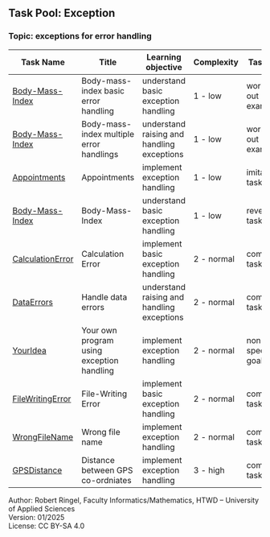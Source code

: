 ## Task Pool: Exception

### Topic: exceptions for error handling


| **Task Name**                                                 | **Title**                           | **Learning objective**                                  | **Complexity** | **Task type**          |
| ------------------------------------------------------------- | ----------------------------------- | ------------------------------------------------------- | -------------- | ---------------------- |
| [Body-Mass-Index](BMI_basic.md)                               | Body-mass-index basic error handling | understand basic exception handling                    | 1 - low        | worked-out example     |
| [Body-Mass-Index](BMI_Errors.md)                              | Body-mass-index multiple error handlings | understand raising and handling exceptions         | 1 - low        | worked-out example     |
| [Appointments](Appointments.md)                               | Appointments                        | implement exception handling                            | 1 - low        | imitation task         |
| [Body-Mass-Index](BMI_values.md)                              | Body-Mass-Index                     | understand basic exception handling                     | 1 - low        | reverse task           | 
| [CalculationError](CalculationError.md)                       | Calculation Error                   | implement basic exception handling                      | 2 - normal     | completion task        |
| [DataErrors](DataErrors.md)                                   | Handle data errors                  | understand raising and handling exceptions              | 2 - normal     | completion task        |
| [YourIdea](YourIdea.md)                                       | Your own program using exception handling | implement exception handling                      | 2 - normal     | non-specific goal task |
| [FileWritingError](FileWritingError.md)                       | File-Writing Error                  | implement basic exception handling                      | 2 - normal     | completion task        |
| [WrongFileName](WrongFileName.md)                             | Wrong file name                     | implement exception handling                            | 2 - normal     | completion task        |
| [GPSDistance](GPS_Distance.md)                                | Distance between GPS co-ordniates   | implement exception handling                            | 3 - high       | completion task        |


Author: Robert Ringel, Faculty Informatics/Mathematics, HTWD – University of Applied Sciences  
Version: 01/2025            
License: CC BY-SA 4.0
